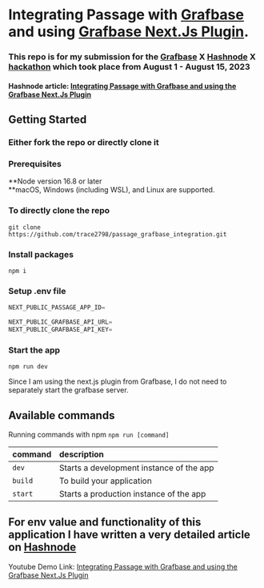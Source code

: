 # Integrating Passage with [Grafbase](https://grafbase.com) and using [Grafbase Next.Js Plugin](https://grafbase.com/docs/tools/nextjs-plugin).

### This repo is for my submission for the [Grafbase](https://grafbase.com) X [Hashnode](https://hashnode.com) X [hackathon](https://hashnode.com/hackathons/grafbase) which took place from August 1 - August 15, 2023

#### Hashnode article: [Integrating Passage with Grafbase and using the Grafbase Next.Js Plugin](https://shreyas-chaliha.hashnode.dev/integrating-passage-with-grafbase-and-using-the-grafbase-nextjs-plugin)

## Getting Started

### Either fork the repo or directly clone it

### Prerequisites

**Node version 16.8 or later  
**macOS, Windows (including WSL), and Linux are supported.

### To directly clone the repo

```shell
git clone https://github.com/trace2798/passage_grafbase_integration.git
```

### Install packages

```shell
npm i
```

### Setup .env file

```js
NEXT_PUBLIC_PASSAGE_APP_ID=

NEXT_PUBLIC_GRAFBASE_API_URL=
NEXT_PUBLIC_GRAFBASE_API_KEY=
```

### Start the app

```shell
npm run dev
```

Since I am using the next.js plugin from Grafbase, I do not need to separately start the grafbase server.

## Available commands

Running commands with npm `npm run [command]`

| command | description                              |
| :------ | :--------------------------------------- |
| `dev`   | Starts a development instance of the app |
| `build` | To build your application                |
| `start` | Starts a production instance of the app  |

## For env value and functionality of this application I have written a very detailed article on [Hashnode](https://shreyas-chaliha.hashnode.dev/integrating-passage-with-grafbase-and-using-the-grafbase-nextjs-plugin)

Youtube Demo Link: [Integrating Passage with Grafbase and using the Grafbase Next.Js Plugin](https://youtu.be/CCR1fBmR1xQ)
